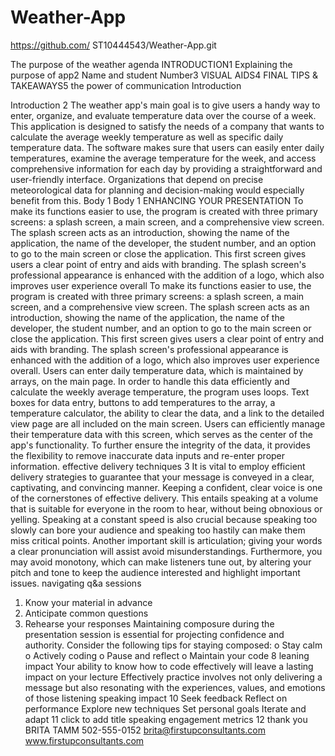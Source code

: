 # Weather-App

https://github.com/
ST10444543/Weather-App.git

The purpose of the weather
agenda
INTRODUCTION1
Explaining the purpose of app2
Name and student 
Number3
VISUAL AIDS4
FINAL TIPS & TAKEAWAYS5
the power of 
communication
Introduction

Introduction
2
The weather app's main goal is to give users a handy way to enter, organize, and evaluate temperature data 
over the course of a week. This application is designed to satisfy the needs of a company that wants to calculate 
the average weekly temperature as well as specific daily temperature data. The software makes sure that users 
can easily enter daily temperatures, examine the average temperature for the week, and access comprehensive 
information for each day by providing a straightforward and user-friendly interface. Organizations that depend on 
precise meteorological data for planning and decision-making would especially benefit from this.
Body 1
Body 1
ENHANCING YOUR PRESENTATION
To make its functions easier to use, the program is created with three primary screens: a splash screen, a main 
screen, and a comprehensive view screen. The splash screen acts as an introduction, showing the name of the 
application, the name of the developer, the student number, and an option to go to the main screen or close the 
application. This first screen gives users a clear point of entry and aids with branding. 
The splash screen's professional appearance is enhanced with the addition of a logo, which also improves user 
experience overall
To make its functions easier to use, the program is created with three primary screens: a splash screen, a main 
screen, and a comprehensive view screen. The splash screen acts as an introduction, showing the name of the 
application, the name of the developer, the student number, and an option to go to the main screen or close the 
application. This first screen gives users a clear point of entry and aids with branding. The splash screen's 
professional appearance is enhanced with the addition of a logo, which also improves user experience overall.
Users can enter daily temperature data, which is maintained by arrays, on the main page. In order to handle this 
data efficiently and calculate the weekly average temperature, the program uses loops. Text boxes for data entry, 
buttons to add temperatures to the array, a temperature calculator, the ability to clear the data, and a link to the 
detailed view page are all included on the main screen. Users can efficiently manage their temperature data with 
this screen, which serves as the center of the app's functionality. To further ensure the integrity of the data, it 
provides the flexibility to remove inaccurate data inputs and re-enter proper information.
effective delivery techniques
3
It is vital to employ efficient delivery strategies to 
guarantee that your message is conveyed in a 
clear, captivating, and convincing manner. Keeping 
a confident, clear voice is one of the cornerstones 
of effective delivery. This entails speaking at a 
volume that is suitable for everyone in the room to 
hear, without being obnoxious or yelling. Speaking 
at a constant speed is also crucial because 
speaking too slowly can bore your audience and 
speaking too hastily can make them miss critical 
points. Another important skill is articulation; giving 
your words a clear pronunciation will assist avoid 
misunderstandings. Furthermore, you may avoid 
monotony, which can make listeners tune out, by 
altering your pitch and tone to keep the audience 
interested and highlight important issues.
navigating q&a sessions
1. Know your material in 
advance
2. Anticipate common questions
3. Rehearse your responses
Maintaining composure during the presentation session is 
essential for projecting confidence and authority. Consider the 
following tips for staying composed:
o Stay calm
o Actively coding
o Pause and reflect
o Maintain your code
8
leaning impact
Your ability to know how to code effectively will leave 
a lasting impact on your lecture
Effectively practice involves not only delivering a 
message but also resonating with the experiences, 
values, and emotions of those listening 
speaking impact 
10
Seek feedback
Reflect on performance
Explore new techniques
Set personal goals
Iterate and adapt
11
click to add title
speaking engagement metrics
12
thank you
BRITA TAMM
502-555-0152
brita@firstupconsultants.com
www.firstupconsultants.com
